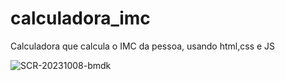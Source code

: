 # calculadora_imc

Calculadora que calcula o IMC da pessoa, usando html,css e JS


![SCR-20231008-bmdk](https://github.com/Alessandro-Saling/calculadora_imc/assets/127244656/d978b882-5cdf-4e5b-8454-d8d889e9b923)

